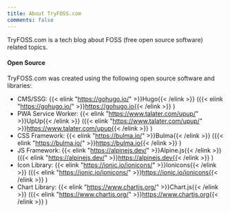```yaml
---
title: About TryFOSS.com
comments: false
---
```


TryFOSS.com is a tech blog about FOSS (free open source software) related topics.

#### Open Source

TryFOSS.com was created using the following open source software and libraries:

* CMS/SSG: {{< elink "https://gohugo.io/" >}}Hugo{{< /elink >}} ({{< elink "https://gohugo.io/" >}}https://gohugo.io{{< /elink >}} )
* PWA Service Worker: {{< elink "https://www.talater.com/upup/" >}}UpUp{{< /elink >}} ({{< elink "https://www.talater.com/upup/" >}}https://www.talater.com/upup{{< /elink >}} )
* CSS Framework: {{< elink "https://bulma.io/" >}}Bulma{{< /elink >}} ({{< elink "https://bulma.io/" >}}https://bulma.io{{< /elink >}} )
* JS Framework: {{< elink "https://alpinejs.dev/" >}}Alpine.js{{< /elink >}} ({{< elink "https://alpinejs.dev/" >}}https://alpinejs.dev{{< /elink >}} )
* Icon Library: {{< elink "https://ionic.io/ionicons/" >}}Ionicons{{< /elink >}} ({{< elink "https://ionic.io/ionicons/" >}}https://ionic.io/ionicons{{< /elink >}} )
* Chart Library: {{< elink "https://www.chartjs.org/" >}}Chart.js{{< /elink >}} ({{< elink "https://www.chartjs.org/" >}}https://www.chartjs.org{{< /elink >}} )